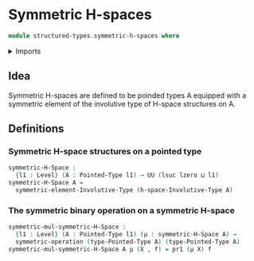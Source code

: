# Symmetric H-spaces

```agda
module structured-types.symmetric-h-spaces where
```

<details><summary>Imports</summary>

```agda
open import foundation.dependent-pair-types
open import foundation.symmetric-operations
open import foundation.universe-levels

open import structured-types.involutive-type-of-h-space-structures
open import structured-types.pointed-types
open import structured-types.symmetric-elements-involutive-types

open import univalent-combinatorics.2-element-types
```

</details>

## Idea

Symmetric H-spaces are defined to be poinded types A equipped with a symmetric element of the involutive type of H-space structures on A.

## Definitions

### Symmetric H-space structures on a pointed type

```agda
symmetric-H-Space :
  {l1 : Level} (A : Pointed-Type l1) → UU (lsuc lzero ⊔ l1)
symmetric-H-Space A =
  symmetric-element-Involutive-Type (h-space-Involutive-Type A)
```

### The symmetric binary operation on a symmetric H-space

```agda
symmetric-mul-symmetric-H-Space :
  {l1 : Level} (A : Pointed-Type l1) (μ : symmetric-H-Space A) →
  symmetric-operation (type-Pointed-Type A) (type-Pointed-Type A)
symmetric-mul-symmetric-H-Space A μ (X , f) = pr1 (μ X) f
```
